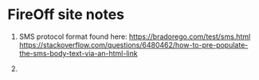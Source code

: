 # FireOff site notes

1. SMS protocol format found here:
https://bradorego.com/test/sms.html
https://stackoverflow.com/questions/6480462/how-to-pre-populate-the-sms-body-text-via-an-html-link

2.
